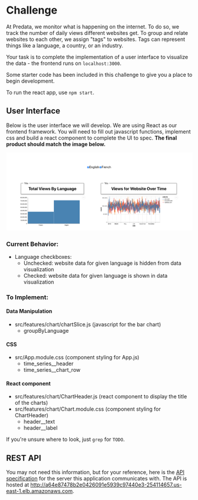 # Challenge

At Predata, we monitor what is happening on the internet. To do so, we track the
number of daily views different websites get. To group and relate websites to
each other, we assign "tags" to websites. Tags can represent things like a
language, a country, or an industry.

Your task is to complete the implementation of a user interface to
visualize the data - the frontend runs on `localhost:3000`.

Some starter code has been included in this challenge to give you a place to
begin development.

To run the react app, use `npm start`.

## User Interface

Below is the user interface we will develop. We are using React as our frontend
framework. You will need to fill out javascript functions, implement css and
build a react component to complete the UI to spec. **The final product should
match the image below.**

![Image of User Interface](user-interface.png)

### Current Behavior:

- Language checkboxes:
  - Unchecked: website data for given language is hidden from data visualization
  - Checked: website data for given language is shown in data visualization

### To Implement:

#### Data Manipulation

- src/features/chart/chartSlice.js (javascript for the bar chart)
  - groupByLanguage

#### CSS

- src/App.module.css (component styling for App.js)
  - time_series\_\_header
  - time_series\_\_chart_row

#### React component

- src/features/chart/ChartHeader.js (react component to display the title of the charts)
- src/features/chart/Chart.module.css (component styling for ChartHeader)
    - header\_\_text
    - header\_\_label

If you're unsure where to look, just `grep` for `TODO`.

## REST API

You may not need this information, but for your reference, here is the [API
specification](api-spec.md) for the server this application communicates with.
The API is hosted at http://a64e87478b2e0426091e5939c97440e3-254114657.us-east-1.elb.amazonaws.com.
